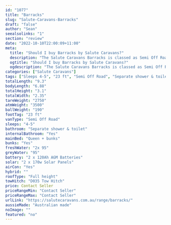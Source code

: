 ```yaml
---
id: "1077"
title: "Barracks"
slug: "Salute-Caravans-Barracks"
draft: "false"
author: "Sean"
seealsolinks: "1"
section: "review"
date: "2022-10-10T22:00:09+11:00"
meta:
  title: "Should I buy Barracks by Salute Caravans?"
  description: "The Salute Caravans Barracks is classed as Semi Off Road, and sleeps 4-5 people. It is Australian made and comes in at 23 ft. It generally has Separate shower & toilet."
  ogtitle: "Should I buy Barracks by Salute Caravans?"
  ogdescription: "The Salute Caravans Barracks is classed as Semi Off Road, and sleeps 4-5 people. It is Australian made and comes in at 23 ft. It generally has Separate shower & toilet."
categories: ["Salute Caravans"]
tags: ["Sleeps 4-5", "23 ft", "Semi Off Road", "Separate shower & toilet", "Full height", "Price Unknown", "Australian made"]
totalLength: "9.3"
bodyLength: "6.88"
totalHeight: "3.1"
totalWidth: "2.35"
tareWeight: "2750"
atmWeight: "3500"
ballWeight: "190"
footTag: "23 ft"
vanType: "Semi Off Road"
sleeps: "4-5"
bathroom: "Separate shower & toilet"
internalBathroom: "Yes"
mainBed: "Queen + bunks"
bunks: "Yes"
freshWater: "2x 95"
greyWater: "95"
battery: "2 x 120Ah AGM Batteries"
solar: "2 x 170w Solar Panels"
airCon: "Yes"
hybrid: ""
roofType: "Full height"
towHitch: "D035 Tow Hitch"
price: Contact Seller
priceRangeMin: "Contact Seller"
priceRangeMax: "Contact Seller"
urlLink: "https://salutecaravans.com.au/range/barracks/"
aussieMade: "Australian made"
noImage: ""
featured: "no"
---
```

